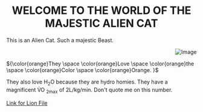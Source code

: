 <h1 align="center"> WELCOME TO THE WORLD OF THE MAJESTIC ALIEN CAT </h1> 
<p> This is an Alien Cat. Such a majestic Beast. </p>
<p align="right"> 
<img src="https://upload.wikimedia.org/wikipedia/commons/5/56/Tiger.50.jpg" alt="Image">
</p>

${\color{orange}They \space \color{orange}Love \space \color{orange}the \space \color{orange}Color \space \color{orange}Orange. }$

They also love H<sub>2</sub>O because they are hydro homies. They have a magnificent <span>V&#x0307;O </span> <sub>2max</sub> of 2L/kg/min. Don't quote me on this number.



[Link for Lion File](https://github.com/DmsDoumani/KNES381-Thursday26th/blob/9d3f9e1245f28e1465ddeec8fdc0123fa98714f2/TigerKing/Lion.txt)



